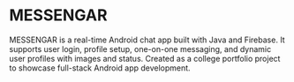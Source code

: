 # MESSENGAR
MESSENGAR is a real-time Android chat app built with Java and Firebase. It supports user login, profile setup, one-on-one messaging, and dynamic user profiles with images and status. Created as a college portfolio project to showcase full-stack Android app development.
